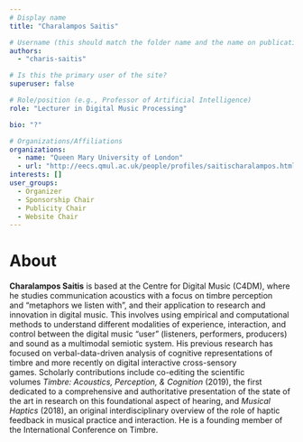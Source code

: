 ```yaml
---
# Display name
title: "Charalampos Saitis"

# Username (this should match the folder name and the name on publications)
authors:
  - "charis-saitis"

# Is this the primary user of the site?
superuser: false

# Role/position (e.g., Professor of Artificial Intelligence)
role: "Lecturer in Digital Music Processing"

bio: "?"

# Organizations/Affiliations
organizations:
  - name: "Queen Mary University of London"
  - url: "http://eecs.qmul.ac.uk/people/profiles/saitischaralampos.html"
interests: []
user_groups:
  - Organizer
  - Sponsorship Chair
  - Publicity Chair
  - Website Chair
---
```


# About

**Charalampos Saitis** is based at the Centre for Digital Music (C4DM), where he studies communication acoustics with a focus on timbre perception and “metaphors we listen with”, and their application to research and innovation in digital music. This involves using empirical and computational methods to understand different modalities of experience, interaction, and control between the digital music “user” (listeners, performers, producers) and sound as a multimodal semiotic system. His previous research has focused on verbal-data-driven analysis of cognitive representations of timbre and more recently on digital interactive cross-sensory games. Scholarly contributions include co-editing the scientific volumes *Timbre: Acoustics, Perception, & Cognition* (2019), the first dedicated to a comprehensive and authoritative presentation of the state of the art in research on this foundational aspect of hearing, and *Musical Haptics* (2018), an original interdisciplinary overview of the role of haptic feedback in musical practice and interaction. He is a founding member of the International Conference on Timbre.
